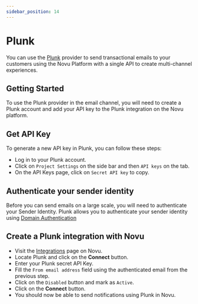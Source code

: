 ```yaml
---
sidebar_position: 14
---
```


# Plunk

You can use the [Plunk](https://useplunk.com/) provider to send transactional emails to your customers using the Novu Platform with a single API to create multi-channel experiences.

## Getting Started

To use the Plunk provider in the email channel, you will need to create a Plunk account and add your API key to the Plunk integration on the Novu platform.

## Get API Key

To generate a new API key in Plunk, you can follow these steps:

- Log in to your Plunk account.
- Click on `Project Settings` on the side bar and then `API keys` on the tab.
- On the API Keys page, click on `Secret API key` to copy.

## Authenticate your sender identity

Before you can send emails on a large scale, you will need to authenticate your Sender Identity. Plunk allows you to authenticate your sender identity using [Domain Authentication](https://app.useplunk.com/settings/identity)

## Create a Plunk integration with Novu

- Visit the [Integrations](https://web.novu.co/integrations) page on Novu.
- Locate Plunk and click on the **Connect** button.
- Enter your Plunk secret API Key.
- Fill the `From email address` field using the authenticated email from the previous step.
- Click on the `Disabled` button and mark as `Active`.
- Click on the **Connect** button.
- You should now be able to send notifications using Plunk in Novu.
